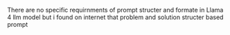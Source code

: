 There are no specific requirnments of prompt structer and formate in Llama 4 llm model but i found on internet that problem and solution structer based prompt